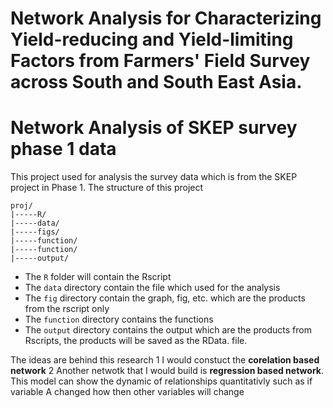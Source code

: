 # Network Analysis for Characterizing Yield-reducing and Yield-limiting Factors from Farmers' Field Survey across South and South East Asia. 

# Network Analysis of SKEP survey phase 1 data

This project used for analysis the survey data which is from the SKEP project in Phase 1. 
The structure of this project

```
proj/
|-----R/
|-----data/
|-----figs/
|-----function/
|-----function/
|-----output/
```
- The ``` R ```  folder will contain the Rscript 
- The ``` data ``` directory contain the file which used for the analysis
- The ``` fig ``` directory contain the graph, fig, etc. which are the products from the rscript only
- The ``` function ``` directory contains the functions 
- The ``` output ``` directory contains the output which are the products from Rscripts, the products will be saved as the RData.  file.

The ideas are behind this research
1 I would constuct the **corelation based network**
2 Another netwotk that I would build is **regression based network**. This model can show the dynamic of relationships quantitativly such as if variable A changed how then other variables  will change 




